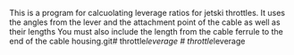 This is a program for calcuolating leverage ratios for jetski throttles. 
It uses the angles from the lever and the attachment point of the cable as well as their lengths
You must also include the length from the cable ferrule to the end of the cable housing.git#   t h r o t t l e _ l e v e r a g e  
 #   t h r o t t l e _ l e v e r a g e  
 